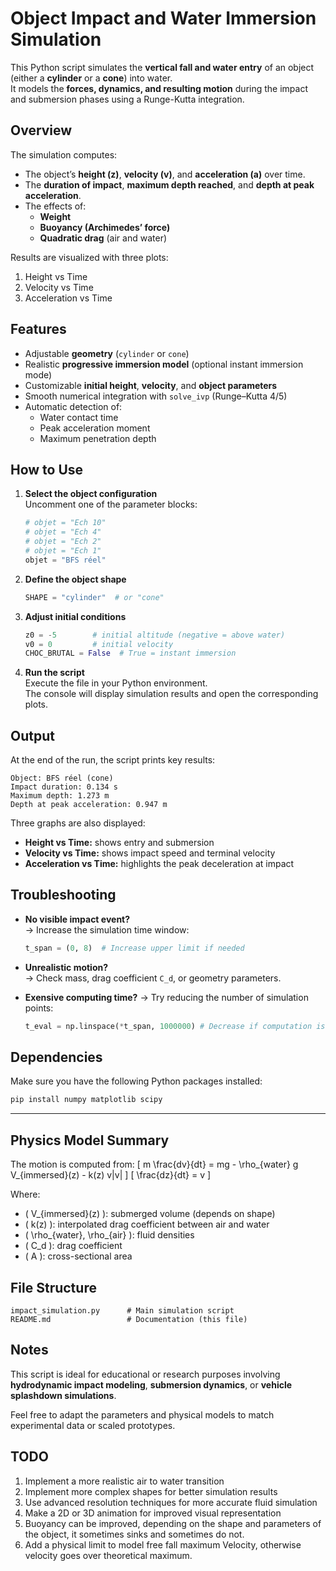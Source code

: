 # Object Impact and Water Immersion Simulation

This Python script simulates the **vertical fall and water entry** of an object (either a **cylinder** or a **cone**) into water.  
It models the **forces, dynamics, and resulting motion** during the impact and submersion phases using a Runge-Kutta integration.

## Overview

The simulation computes:
- The object’s **height (z)**, **velocity (v)**, and **acceleration (a)** over time.  
- The **duration of impact**, **maximum depth reached**, and **depth at peak acceleration**.  
- The effects of:
  - **Weight**
  - **Buoyancy (Archimedes’ force)**
  - **Quadratic drag** (air and water)

Results are visualized with three plots:
1. Height vs Time  
2. Velocity vs Time  
3. Acceleration vs Time  

## Features

- Adjustable **geometry** (`cylinder` or `cone`)
- Realistic **progressive immersion model** (optional instant immersion mode)
- Customizable **initial height**, **velocity**, and **object parameters**
- Smooth numerical integration with `solve_ivp` (Runge–Kutta 4/5)
- Automatic detection of:
  - Water contact time  
  - Peak acceleration moment  
  - Maximum penetration depth  

## How to Use

1. **Select the object configuration**  
   Uncomment one of the parameter blocks:
   ```python
   # objet = "Ech 10"
   # objet = "Ech 4"
   # objet = "Ech 2"
   # objet = "Ech 1"
   objet = "BFS réel"
   ```

2. **Define the object shape**  
   ```python
   SHAPE = "cylinder"  # or "cone"
   ```

3. **Adjust initial conditions**
   ```python
   z0 = -5        # initial altitude (negative = above water)
   v0 = 0         # initial velocity
   CHOC_BRUTAL = False  # True = instant immersion
   ```

4. **Run the script**  
   Execute the file in your Python environment.  
   The console will display simulation results and open the corresponding plots.

## Output

At the end of the run, the script prints key results:
```
Object: BFS réel (cone)
Impact duration: 0.134 s
Maximum depth: 1.273 m
Depth at peak acceleration: 0.947 m
```

Three graphs are also displayed:
- **Height vs Time:** shows entry and submersion  
- **Velocity vs Time:** shows impact speed and terminal velocity  
- **Acceleration vs Time:** highlights the peak deceleration at impact  

## Troubleshooting

- **No visible impact event?**  
  → Increase the simulation time window:
  ```python
  t_span = (0, 8)  # Increase upper limit if needed
  ```
- **Unrealistic motion?**  
  → Check mass, drag coefficient `C_d`, or geometry parameters.

- **Exensive computing time?**
  → Try reducing the number of simulation points:
  ```python
  t_eval = np.linspace(*t_span, 1000000) # Decrease if computation is long
  ```

## Dependencies

Make sure you have the following Python packages installed:
```bash
pip install numpy matplotlib scipy
```

---

## Physics Model Summary

The motion is computed from:
\[
m \frac{dv}{dt} = mg - \rho_{water} g V_{immersed}(z) - k(z) v|v|
\]
\[
\frac{dz}{dt} = v
\]

Where:
- \( V_{immersed}(z) \): submerged volume (depends on shape)
- \( k(z) \): interpolated drag coefficient between air and water  
- \( \rho_{water}, \rho_{air} \): fluid densities  
- \( C_d \): drag coefficient  
- \( A \): cross-sectional area  

## File Structure

```
impact_simulation.py      # Main simulation script
README.md                 # Documentation (this file)
```

## Notes

This script is ideal for educational or research purposes involving **hydrodynamic impact modeling**, **submersion dynamics**, or **vehicle splashdown simulations**.

Feel free to adapt the parameters and physical models to match experimental data or scaled prototypes.

## TODO
1. Implement a more realistic air to water transition
2. Implement more complex shapes for better simulation results
3. Use advanced resolution techniques for more accurate fluid simulation
4. Make a 2D or 3D animation for improved visual representation
5. Buoyancy can be improved, depending on the shape and parameters of the object, it sometimes sinks and sometimes do not.
6. Add a physical limit to model free fall maximum Velocity, otherwise velocity goes over theoretical maximum.